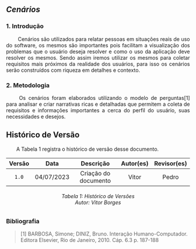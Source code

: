 ## ***Cenários***

### **1. Introdução**
<p align="justify">&emsp;&emsp;
Cenários são utilizados para relatar pessoas em situações reais de uso do software, os mesmos são importantes pois facilitam a visualização dos problemas que o usuário deseja resolver e como o uso da aplicação deve resolver os mesmos. Sendo assim iremos utilizar os mesmos para coletar requisitos mais próximos da realidade dos usuários, para isso os cenários serão construídos com riqueza em detalhes e contexto.
</p>

### **2. Metodologia**
<p align="justify">&emsp;&emsp;
Os cenários foram elaborados utilizando o modelo de perguntas[1] para analisar e criar narrativas ricas e detalhadas que permitem a coleta de requisitos e informações importantes a cerca do perfil do usuário, suas necessidades e desejos.
</p>

## Histórico de Versão
&emsp;&emsp;A Tabela 1 registra o histórico de versão desse documento.

| Versão |    Data    |      Descrição       |   Autor(es)    | Revisor(es) |
|:------:|:----------:|:--------------------:|:--------------:|:-----------:|
| `1.0`  | 04/07/2023 | Criação do documento | Vitor |    Pedro   |

<h6 align = "center"> Tabela 1: Histórico de Versões
<br> Autor:  Vitor Borges</h6>

### Bibliografia
> [1] BARBOSA, Simone; DINIZ, Bruno. Interação Humano-Computador. Editora Elsevier, Rio de Janeiro, 2010. Cáp. 6.3 p. 187-188